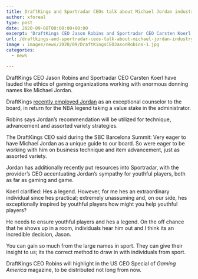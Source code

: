 ```yaml
---
title: DraftKings and Sportradar CEOs talk about Michael Jordan industry impact
author: xforeal 
type: post
date: 2020-09-08T00:00:00+00:00
excerpt: 'DraftKings CEO Jason Robins and Sportradar CEO Carsten Koerl have lauded the ethics of gaming organizations working with enormous donning names like Michael Jordan '
url: /draftkings-and-sportradar-ceos-talk-about-michael-jordan-industry-impact/
image : images/news/2020/09/DraftKingsCEOJasonRobins-1.jpg
categories:
  - news

---
```

DraftKings CEO Jason Robins and Sportradar CEO Carsten Koerl have lauded the ethics of gaming organizations working with enormous donning names like Michael Jordan. 

DraftKings [recently employed Jordan][1] as an exceptional counselor to the board, in return for the NBA legend taking a value stake in the administrator. 

Robins says Jordan&#8217;s recommendation will be utilized for technique, advancement and assorted variety strategies. 

The DraftKings CEO said during the SBC Barcelona Summit: Very eager to have Michael Jordan as a unique guide to our board. So were eager to be working with him on business technique and item advancement, just as assorted variety. 

Jordan has additionally recently put resources into Sportradar, with the provider&#8217;s CEO accentuating Jordan&#8217;s sympathy for youthful players, both as far as gaming and game. 

Koerl clarified: Hes a legend. However, for me hes an extraordinary individual since hes practical; extremely unassuming and, on our side, hes exceptionally inspired by youthful players how might you help youthful players? 

He needs to ensure youthful players and hes a legend. On the off chance that he shows up in a room, individuals hear him out and I think its an incredible decision, Jason. 

You can gain so much from the large names in sport. They can give their insight to us; its the correct method to draw in with individuals from sport. 

DraftKings CEO Robins will highlight in the US CEO Special of _Gaming America_ magazine, to be distributed not long from now.

 [1]: #